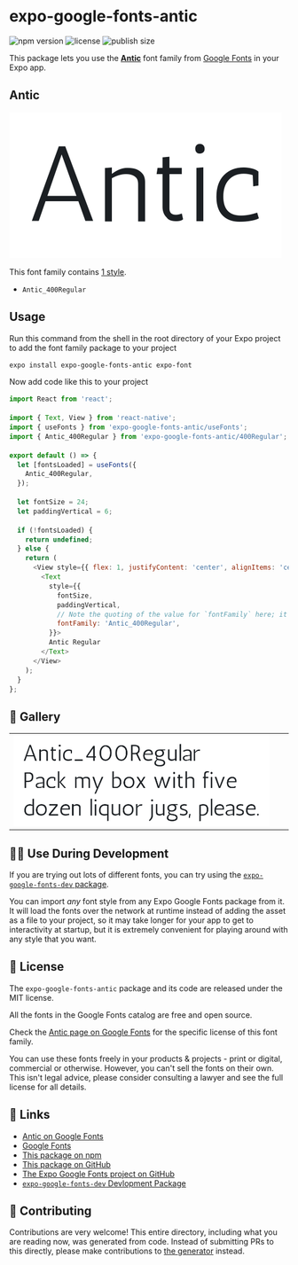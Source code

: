 # expo-google-fonts-antic

![npm version](https://flat.badgen.net/npm/v/expo-google-fonts-antic)
![license](https://flat.badgen.net/github/license/expo/google-fonts)
![publish size](https://flat.badgen.net/packagephobia/install/expo-google-fonts-antic)

This package lets you use the [**Antic**](https://fonts.google.com/specimen/Antic) font family from [Google Fonts](https://fonts.google.com/) in your Expo app.

## Antic

![Antic](./font-family.png)

This font family contains [1 style](#-gallery).

- `Antic_400Regular`

## Usage

Run this command from the shell in the root directory of your Expo project to add the font family package to your project
```sh
expo install expo-google-fonts-antic expo-font
```

Now add code like this to your project
```js
import React from 'react';

import { Text, View } from 'react-native';
import { useFonts } from 'expo-google-fonts-antic/useFonts';
import { Antic_400Regular } from 'expo-google-fonts-antic/400Regular';

export default () => {
  let [fontsLoaded] = useFonts({
    Antic_400Regular,
  });

  let fontSize = 24;
  let paddingVertical = 6;

  if (!fontsLoaded) {
    return undefined;
  } else {
    return (
      <View style={{ flex: 1, justifyContent: 'center', alignItems: 'center' }}>
        <Text
          style={{
            fontSize,
            paddingVertical,
            // Note the quoting of the value for `fontFamily` here; it expects a string!
            fontFamily: 'Antic_400Regular',
          }}>
          Antic Regular
        </Text>
      </View>
    );
  }
};

```

## 🔡 Gallery


||||
|-|-|-|
|![Antic_400Regular](.//400Regular/Antic_400Regular.ttf.png)||||


## 👩‍💻 Use During Development

If you are trying out lots of different fonts, you can try using the [`expo-google-fonts-dev` package](https://github.com/freeboub/google-fonts/tree/master/font-packages/dev#readme).

You can import *any* font style from any Expo Google Fonts package from it. It will load the fonts
over the network at runtime instead of adding the asset as a file to your project, so it may take longer
for your app to get to interactivity at startup, but it is extremely convenient
for playing around with any style that you want.

## 📖 License

The `expo-google-fonts-antic` package and its code are released under the MIT license.

All the fonts in the Google Fonts catalog are free and open source.

Check the [Antic page on Google Fonts](https://fonts.google.com/specimen/Antic) for the specific license of this font family.

You can use these fonts freely in your products & projects - print or digital, commercial or otherwise. However, you can't sell the fonts on their own. This isn't legal advice, please consider consulting a lawyer and see the full license for all details.

## 🔗 Links

- [Antic on Google Fonts](https://fonts.google.com/specimen/Antic)
- [Google Fonts](https://fonts.google.com/)
- [This package on npm](https://www.npmjs.com/package/expo-google-fonts-antic)
- [This package on GitHub](https://github.com/freeboub/google-fonts/tree/master/font-packages/antic)
- [The Expo Google Fonts project on GitHub](https://github.com/freeboub/google-fonts)
- [`expo-google-fonts-dev` Devlopment Package](https://github.com/freeboub/google-fonts/tree/master/font-packages/dev)

## 🤝 Contributing

Contributions are very welcome! This entire directory, including what you are reading now, was generated from code. Instead of submitting PRs to this directly, please make contributions to [the generator](https://github.com/freeboub/google-fonts/tree/master/packages/generator) instead.
